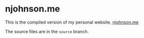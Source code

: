 njohnson.me
===========

This is the compiled version of my personal website, [njohnson.me](http://njohnson.me)

The source files are in the `source` branch.
